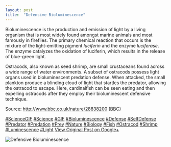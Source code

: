 ```yaml
---
layout: post
title:  "Defensive Bioluminescence"
---
```


Bioluminescence is the production and emission of light by a living organism that is most widely found amongst marine animals and most famously in fireflies. The primary chemical reaction that occurs is the mixture of the light-emitting pigment _luciferin_ and the enzyme _luciferase_. The enzyme catalyzes the oxidation of luciferin, which results in the release of blue-green light.  
  
Ostracods, also known as seed shrimp, are small crustaceans found across a wide range of water environments. A subset of ostracods possess light organs used in bioluminescent predation defense. When attacked, the small plankton produce a blinding cloud of light that startles the predator, allowing the ostracod to escape. Here, cardinalfish can be seen eating and then expelling ostracods after they employ their bioluminescent defensive technique.  
  
Source: <http://www.bbc.co.uk/nature/28838200> (BBC)  
  
[#ScienceGIF](https://plus.google.com/s/%23ScienceGIF/posts) [#Science](https://plus.google.com/s/%23Science/posts) [#GIF](https://plus.google.com/s/%23GIF/posts) [#Bioluminescence](https://plus.google.com/s/%23Bioluminescence/posts) [#Defense](https://plus.google.com/s/%23Defense/posts) [#SelfDefense](https://plus.google.com/s/%23SelfDefense/posts) [#Predator](https://plus.google.com/s/%23Predator/posts) [#Predation](https://plus.google.com/s/%23Predation/posts) [#Prey](https://plus.google.com/s/%23Prey/posts) [#Nature](https://plus.google.com/s/%23Nature/posts) [#Biology](https://plus.google.com/s/%23Biology/posts) [#Fish](https://plus.google.com/s/%23Fish/posts) [#Ostracod](https://plus.google.com/s/%23Ostracod/posts) [#Shrimp](https://plus.google.com/s/%23Shrimp/posts) [#Luminescence](https://plus.google.com/s/%23Luminescence/posts) [#Light](https://plus.google.com/s/%23Light/posts)
[View Original Post on Google+](https://plus.google.com/+ColinSullender/posts/X5Xrst3e7dV)

![Defensive Bioluminescence](https://i.imgur.com/PW9PqJX.gif)
